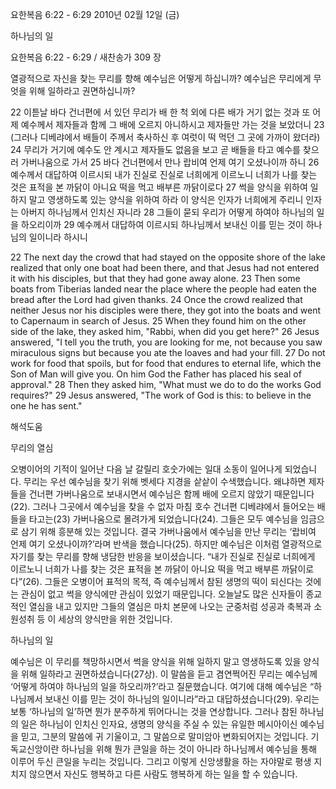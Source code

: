 요한복음 6:22 - 6:29 
2010년 02월 12일 (금)

하나님의 일



요한복음 6:22 - 6:29 / 새찬송가 309 장


열광적으로 자신을 찾는 무리를 향해 예수님은 어떻게 하십니까? 
예수님은 무리에게 무엇을 위해 일하라고 권면하십니까?  

22 이튿날 바다 건너편에 서 있던 무리가 배 한 척 외에 다른 배가 거기 없는 것과 또 어제 예수께서 제자들과 함께 그 배에 오르지 아니하시고 제자들만 가는 것을 보았더니  23 (그러나 디베랴에서 배들이 주께서 축사하신 후 여럿이 떡 먹던 그 곳에 가까이 왔더라)  24 무리가 거기에 예수도 안 계시고 제자들도 없음을 보고 곧 배들을 타고 예수를 찾으러 가버나움으로 가서  25 바다 건너편에서 만나 랍비여 언제 여기 오셨나이까 하니  26 예수께서 대답하여 이르시되 내가 진실로 진실로 너희에게 이르노니 너희가 나를 찾는 것은 표적을 본 까닭이 아니요 떡을 먹고 배부른 까닭이로다  27 썩을 양식을 위하여 일하지 말고 영생하도록 있는 양식을 위하여 하라 이 양식은 인자가 너희에게 주리니 인자는 아버지 하나님께서 인치신 자니라  28 그들이 묻되 우리가 어떻게 하여야 하나님의 일을 하오리이까  29 예수께서 대답하여 이르시되 하나님께서 보내신 이를 믿는 것이 하나님의 일이니라 하시니   

22 The next day the crowd that had stayed on the opposite shore of the lake realized that only one boat had been there, and that Jesus had not entered it with his disciples, but that they had gone away alone. 23 Then some boats from Tiberias landed near the place where the people had eaten the bread after the Lord had given thanks.  24 Once the crowd realized that neither Jesus nor his disciples were there, they got into the boats and went to Capernaum in search of Jesus. 25 When they found him on the other side of the lake, they asked him, "Rabbi, when did you get here?"  26 Jesus answered, "I tell you the truth, you are looking for me, not because you saw miraculous signs but because you ate the loaves and had your fill. 27 Do not work for food that spoils, but for food that endures to eternal life, which the Son of Man will give you. On him God the Father has placed his seal of approval." 28 Then they asked him, "What must we do to do the works God requires?" 29 Jesus answered, "The work of God is this: to believe in the one he has sent."

해석도움





무리의 열심  

오병이어의 기적이 일어난 다음 날 갈릴리 호숫가에는 일대 소동이 일어나게 되었습니다. 무리는 우선 예수님을 찾기 위해 벳세다 지경을 샅샅이 수색했습니다. 왜냐하면 제자들을 건너편 가버나움으로 보내시면서 예수님은 함께 배에 오르지 않았기 때문입니다(22). 그러나 그곳에서 예수님을 찾을 수 없자 마침 호수 건너편 디베랴에서 들어오는 배들을 타고는(23) 가버나움으로 몰려가게 되었습니다(24). 그들은 모두 예수님을 임금으로 삼기 위해 흥분해 있는 것입니다. 결국 가버나움에서 예수님을 만난 무리는 ‘랍비여 언제 여기 오셨나이까?’라며 반색을 했습니다(25). 하지만 예수님은 이처럼 열광적으로 자기를 찾는 무리를 향해 냉담한 반응을 보이셨습니다. “내가 진실로 진실로 너희에게 이르노니 너희가 나를 찾는 것은 표적을 본 까닭이 아니요 떡을 먹고 배부른 까닭이로다”(26). 그들은 오병이어 표적의 목적, 즉 예수님께서 참된 생명의 떡이 되신다는 것에는 관심이 없고 썩을 양식에만 관심이 있었기 때문입니다. 오늘날도 많은 신자들이 종교적인 열심을 내고 있지만 그들의 열심은 마치 본문에 나오는 군중처럼 성공과 축복과 소원성취 등 이 세상의 양식만을 위한 것입니다.   

하나님의 일  

예수님은 이 무리를 책망하시면서 썩을 양식을 위해 일하지 말고 영생하도록 있을 양식을 위해 일하라고 권면하셨습니다(27상). 이 말씀을 듣고 겸연쩍어진 무리는 예수님께 ‘어떻게 하여야 하나님의 일을 하오리까?’라고 질문했습니다. 여기에 대해 예수님은 “하나님께서 보내신 이를 믿는 것이 하나님의 일이니라”라고 대답하셨습니다(29). 우리는 보통 ‘하나님의 일’하면 뭔가 분주하게 뛰어다니는 것을 연상합니다. 그러나 참된 하나님의 일은 하나님이 인치신 인자요, 생명의 양식을 주실 수 있는 유일한 메시아이신 예수님을 믿고, 그분의 말씀에 귀 기울이고, 그 말씀으로 말미암아 변화되어지는 것입니다. 기독교신앙이란 하나님을 위해 뭔가 큰일을 하는 것이 아니라 하나님께서 예수님을 통해 이루어 두신 큰일을 누리는 것입니다. 그리고 이렇게 신앙생활을 하는 자야말로 평생 지치지 않으면서 자신도 행복하고 다른 사람도 행복하게 하는 일을 할 수 있습니다.